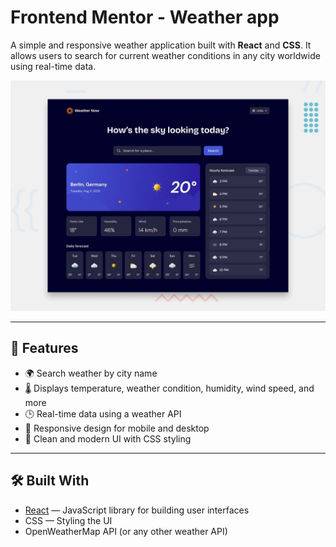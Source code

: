 # Frontend Mentor - Weather app

A simple and responsive weather application built with **React** and **CSS**. It allows users to search for current weather conditions in any city worldwide using real-time data.

![screenshot](./preview.jpg)

---

## 🚀 Features

- 🌍 Search weather by city name
- 🌡️ Displays temperature, weather condition, humidity, wind speed, and more
- 🕒 Real-time data using a weather API
- 📱 Responsive design for mobile and desktop
- 🎨 Clean and modern UI with CSS styling

---

## 🛠️ Built With

- [React](https://reactjs.org/) — JavaScript library for building user interfaces
- CSS — Styling the UI
- OpenWeatherMap API (or any other weather API)
